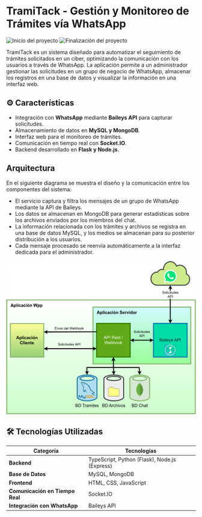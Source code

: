 # TramiTack - Gestión y Monitoreo de Trámites vía WhatsApp
![Inicio del proyecto](https://img.shields.io/badge/Inicio-Marzo%202024-blue)
![Finalización del proyecto](https://img.shields.io/badge/Finalizado-Mayo%202024-green)

TramiTack es un sistema diseñado para automatizar el seguimiento de trámites solicitados en un ciber, optimizando la comunicación con los usuarios a través de WhatsApp. 
La aplicación permite a un administrador gestionar las solicitudes en un grupo de negocio de WhatsApp, almacenar los registros en una base de datos y visualizar la información en una interfaz web.

## ⚙️ Características
- Integración con **WhatsApp** mediante **Baileys API** para capturar solicitudes.
- Almacenamiento de datos en **MySQL y MongoDB**.
- Interfaz web para el monitoreo de trámites.
- Comunicación en tiempo real con **Socket.IO**.
- Backend desarrollado en **Flask y Node.js**.

## Arquitectura
En el siguiente diagrama se muestra el diseño y la comunicación entre los componentes del sistema:
- El servicio captura y filtra los mensajes de un grupo de WhatsApp mediante la API de Baileys.
- Los datos se almacenan en MongoDB para generar estadísticas sobre los archivos enviados por los miembros del chat.
- La información relacionada con los trámites y archivos se registra en una base de datos MySQL, y los medios se almacenan para su posterior distribución a los usuarios.
- Cada mensaje procesado se reenvía automáticamente a la interfaz dedicada para el administrador.

<p align="center">
  <a href="assets/diagrama_sistema.png" target="_blank">
    <img src="assets/diagrama_sistema.png" alt="Arquitectura de TramiTrack" width="600"/>
  </a>
</p>

## 🛠️ Tecnologías Utilizadas
| Categoría                    | Tecnologías                            |
|-----------------------------|-----------------------------------------|
| **Backend**                 | TypeScript, Python (Flask), Node.js (Express) |
| **Base de Datos**           | MySQL, MongoDB                          |
| **Frontend**                | HTML, CSS, JavaScript                   |
| **Comunicación en Tiempo Real** | Socket.IO                          |
| **Integración con WhatsApp**| Baileys API                             |
